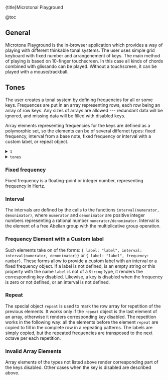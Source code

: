 {title}Microtonal Playground

@toc

## General

Microtone Playground is the in-browser application which provides a way of playing with different thinkable tonal systems. The user uses simple grid keyboard with fixed number and arrangenement of keys. The main method of playing is based on 10-finger touchscreen. In this case all kinds of chords combined with glissando can be played. Without a touchscreen, it can be played with a mouse/trackball.

## Tones

The user creates a tonal system by defining frequencies for all or some keys. Frequences are put in an array representing rows, each row being an array of row keys. Any sizes of arrays are allowed --- redundant data will be ignored, and missing data will be filled with disabled keys.

Array elements representing frequencies for the keys are defined as a polymorphic set, so the elements can be of several differnet types: fixed frequency, interval from a base note, fixed frequency or interval with a custom label, or repeat object.

<details><summary><code>1</code></summary>
Just details
</details>

<details>
<summary><code>tones</code></summary>

<details>
<summary><code>tones.metadata</code><summary>
    <details>
    <summary><code>tones.metadata</code></summary>
        <p>Metadata is the information on the tonal system shown when "Tonal System Metadata" is turned on.
        The text lines are shown in the order of the properties appears in the object <code>tones.metadata</code>.
        For property names, it is recommended to take care of proper capitalization and use quotation marks if blank space character have to be used in the name. The values are strins, they can contain arbitrary HTML markup.
        </p>
        <details>
        <summary><code>tones.metadata.title</code></summary>
            <p>Title is shown as heading of the metadata element".</p>
        </details>
        <details>
        <summary><code>tones.metadata.copyright</code></summary>
            <p>Copyright HTML is prefixed with "Copyright &copy;".</p>
        </details>
    </details>
</details>

<details>
<summary><code>tones.size</code></summary>
    <details>
    <summary><code>tones.size.width</code></summary>
    </details>
    <details>
    <summary><code>tones.size.height</code></summary>
    </details>
</details>

<details>
<summary><code>tones.base</code></summary>
</details>

<details>
<summary><code>tones.transpositionUnits</code></summary>
    <p>Number of the transposition units per octave. For 12-EDO, this value is usually 12. This value is used in the calcuations of the minimum and maximum values of Transposition.</p>
</details>

<details>
<summary><code>tones.rows</code></summary>
    <p>Array of arrays of tone objects.</p>
</details>

<details>
<summary><code>tones.rowTitles</code></summary>
    <p>Array of arrays of strings. Each string is the title of a row corresponding to the mode. The object <code>repeat</code> can be used at the end. It specifies that the last string should be used for the rest of the modes.</p>
</details>


</details>


### Fixed frequency

Fixed frequency is a floating-point or integer number, representing frequency in Hertz.

### Interval

The intervals are defined by the calls to the functions `interval(numerator, denonimator)`, where `numerator` and `denonimator` are positive integer numbers representing a rational number `numerator/denonimator`. Interval is the element of a free Abelian group with the multiplicative group operation.

### Frequency Element with a Custom label

Such elements take on of the forms: `{ label: "label", interval: interval(numerator, denonimator)}` or `{ label: "label", frequency: number}`. These forms allow to provide a custom label with an interval or a fixed frequency object. If a label is not defined, is an empty string or this property with the name `label` is not of a `String` type, it renders the corresponding key disabled. Likewise, a key is disabled when the frequency is zero or not defined, or an interval is not defined.

### Repeat

The special object `repeat` is used to mark the row array for repetition of the previous elements. It works only if the `repeat` object is the last element of an array, otherwise it renders corresponding key disabled. The repetition works in the following way: all the elements before the element `repeat` are copied to fill in the complete row in a repeating patterns. The labels are simply copied, but the repeated frequencies are transposed to the next octave per each repetition.

### Invalid Array Elements

Array elements of the types not listed above render corresponding part of the keys disabled. Other cases when the key is disabled are described above.